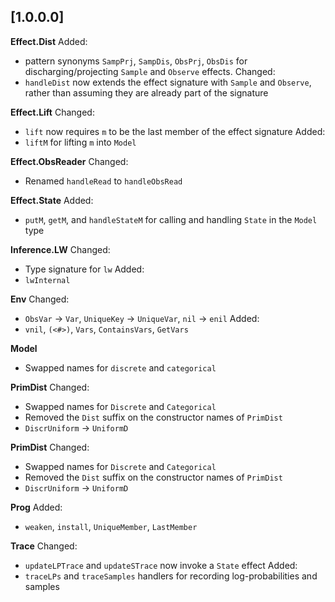 ## [1.0.0.0]

**Effect.Dist**
Added:
- pattern synonyms `SampPrj`, `SampDis`, `ObsPrj`, `ObsDis` for discharging/projecting `Sample` and `Observe` effects.
Changed:
- `handleDist` now extends the effect signature with `Sample` and `Observe`, rather than assuming they are already part of the signature

**Effect.Lift**
Changed:
- `lift` now requires `m` to be the last member of the effect signature
Added:
- `liftM` for lifting `m` into `Model`

**Effect.ObsReader**
Changed:
- Renamed `handleRead` to `handleObsRead`

**Effect.State**
Added:
- `putM`, `getM`, and `handleStateM` for calling and handling `State` in the `Model` type

**Inference.LW**
Changed:
- Type signature for `lw`
Added:
- `lwInternal`

**Env**
Changed:
- `ObsVar` -> `Var`, `UniqueKey` -> `UniqueVar`, `nil` -> `enil`
Added: 
- `vnil`, `(<#>)`, `Vars`, `ContainsVars`, `GetVars`

**Model**
- Swapped names for `discrete` and `categorical` 

**PrimDist**
Changed:
- Swapped names for `Discrete` and `Categorical` 
- Removed the `Dist` suffix on the constructor names of `PrimDist`
- `DiscrUniform` -> `UniformD`

**PrimDist**
Changed:
- Swapped names for `Discrete` and `Categorical` 
- Removed the `Dist` suffix on the constructor names of `PrimDist`
- `DiscrUniform` -> `UniformD`

**Prog**
Added:
- `weaken`, `install`, `UniqueMember`, `LastMember`

**Trace**
Changed:
- `updateLPTrace` and `updateSTrace` now invoke a `State` effect
Added:
- `traceLPs` and `traceSamples` handlers for recording log-probabilities and samples

